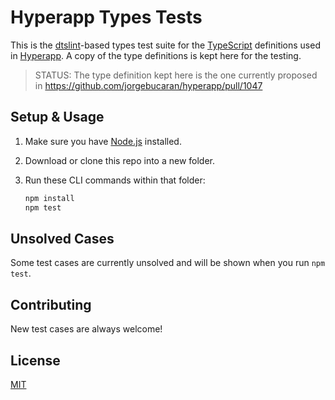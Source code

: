 # Hyperapp Types Tests

This is the [dtslint](https://github.com/microsoft/dtslint)-based types test suite for the [TypeScript](https://www.typescriptlang.org/) definitions used in [Hyperapp](https://hyperapp.dev/). A copy of the type definitions is kept here for the testing.

> STATUS: The type definition kept here is the one currently proposed in https://github.com/jorgebucaran/hyperapp/pull/1047

## Setup & Usage

1. Make sure you have [Node.js](https://nodejs.org/) installed.
2. Download or clone this repo into a new folder.
3. Run these CLI commands within that folder:

   ```sh
   npm install
   npm test
   ```

## Unsolved Cases

Some test cases are currently unsolved and will be shown when you run `npm test`.

## Contributing

New test cases are always welcome!

## License

[MIT](LICENSE.md)
